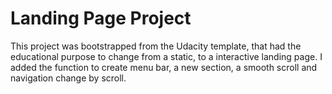 # Landing Page Project

This project was bootstrapped from the Udacity template,
that had the educational purpose to change from a static, to a interactive landing page.
I added the function to create menu bar, a new section, a smooth scroll and navigation change by scroll.

